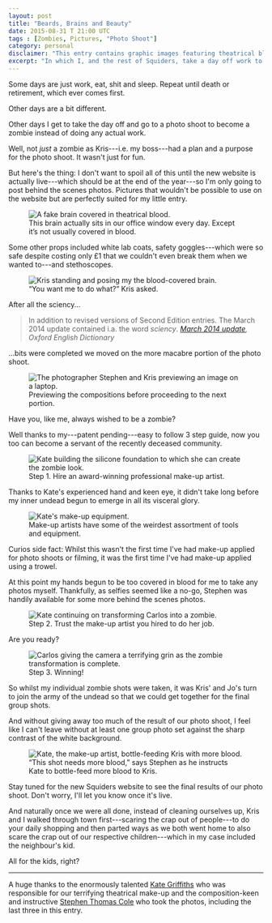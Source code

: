 ```yaml
---
layout: post
title: "Beards, Brains and Beauty"
date: 2015-08-31 T 21:00 UTC
tags : [Zombies, Pictures, "Photo Shoot"]
category: personal
disclaimer: "This entry contains graphic images featuring theatrical blood. Viewer discretion is advised."
excerpt: "In which I, and the rest of Squiders, take a day off work to do a photo shoot which involves more blood than anyone had imagined."
---
```

Some days are just work, eat, shit and sleep. Repeat until death or retirement, which ever comes first.

Other days are a bit different.

Other days I get to take the day off and go to a photo shoot to become a zombie instead of doing any actual work.

Well, not *just* a zombie as Kris---i.e. my boss---had a plan and a purpose for the photo shoot. It wasn't just for fun.

But here's the thing: I don't want to spoil all of this until the new website is actually live---which should be at the end of the year---so I'm only going to post behind the scenes photos. Pictures that wouldn't be possible to use on the website but are perfectly suited for my little entry.

<figure>
	<img class="js-lazy-load" data-original="/assets/posts/2015/august/beards-brains-and-beauty/a-fake-brain-covered-in-fake-blood.jpg" alt="A fake brain covered in theatrical blood.">
	<figcaption>This brain actually sits in our office window every day. Except it’s not usually covered in blood.</figcaption>
</figure>

Some other props included white lab coats, safety goggles---which were so safe despite costing only £1 that we couldn't even break them when we wanted to---and stethoscopes.

<figure>
	<img class="js-lazy-load" data-original="/assets/posts/2015/august/beards-brains-and-beauty/kris-jeary-dressed-as-a-scientist-posing-with-a-brain.jpg" alt="Kris standing and posing my the blood-covered brain.">
	<figcaption> “You want me to do what?” Kris asked.</figcaption>
</figure>

After all the sciency...

> In addition to revised versions of Second Edition entries. The March 2014 update contained i.a. the word *sciency*. <cite>[March 2014 update][oxford], Oxford English Dictionary</cite>

...bits were completed we moved on the more macabre portion of the photo shoot.

<figure>
	<img class="js-lazy-load" data-original="/assets/posts/2015/august/beards-brains-and-beauty/steve-and-kris-previewing-the-first-part-of-the-images.jpg" alt="The photographer Stephen and Kris previewing an image on a laptop.">
	<figcaption>Previewing the compositions before proceeding to the next portion.</figcaption>
</figure>

Have you, like me, always wished to be a zombie?

Well thanks to my---patent pending---easy to follow 3 step guide, now you too can become a servant of the recently deceased community.

<figure>
	<img class="js-lazy-load" data-original="/assets/posts/2015/august/beards-brains-and-beauty/carlos-eriksson-transforming-into-a-zombie.jpg" alt="Kate building the silicone foundation to which she can create the zombie look.">
	<figcaption>Step 1. Hire an award-winning professional make-up artist.</figcaption>
</figure>

Thanks to Kate's experienced hand and keen eye, it didn't take long before my inner undead begun to emerge in all its visceral glory.

<figure>
	<img class="js-lazy-load" data-original="/assets/posts/2015/august/beards-brains-and-beauty/kates-make-up-equipment.jpg" alt="Kate's make-up equipment.">
	<figcaption>Make-up artists have some of the weirdest assortment of tools and equipment.</figcaption>
</figure>

Curios side fact: Whilst this wasn't the first time I've had make-up applied for photo shoots or filming, it was the first time I've had make-up applied using a trowel.

At this point my hands begun to be too covered in blood for me to take any photos myself. Thankfully, as selfies seemed like a no-go, Stephen was handily available for some more behind the scenes photos.

<figure>
	<img class="js-lazy-load" data-original="/assets/posts/2015/august/beards-brains-and-beauty/carlos-eriksson-transforming-into-a-zombie-step-2.jpg" alt="Kate continuing on transforming Carlos into a zombie.">
	<figcaption>Step 2. Trust the make-up artist you hired to do her job.</figcaption>
</figure>

Are you ready?

<figure>
	<img class="js-lazy-load" data-original="/assets/posts/2015/august/beards-brains-and-beauty/carlos-eriksson-mid-zombie-transformation.jpg" alt="Carlos giving the camera a terrifying grin as the zombie transformation is complete.">
	<figcaption>Step 3. Winning!</figcaption>
</figure>

So whilst my individual zombie shots were taken, it was Kris' and Jo's turn to join the army of the undead so that we could get together for the final group shots.

And without giving away too much of the result of our photo shoot, I feel like I can't leave without at least one group photo set against the sharp contrast of the white background.

<figure>
	<img class="js-lazy-load" data-original="/assets/posts/2015/august/beards-brains-and-beauty/kate-the-make-up-artist-bottle-feeding-kris-with-more-blood.jpg" alt="Kate, the make-up artist, bottle-feeding Kris with more blood.">
	<figcaption>“This shot needs more blood,” says Stephen as he instructs Kate to bottle-feed more blood to Kris.</figcaption>
</figure>

Stay tuned for the new Squiders website to see the final results of our photo shoot. Don't worry, I'll let you know once it's live.

And naturally once we were all done, instead of cleaning ourselves up, Kris and I walked through town first---scaring the crap out of people---to do your daily shopping and then parted ways as we both went home to also scare the crap out of our respective children---which in my case included the neighbour's kid.

All for the kids, right?

***

A huge thanks to the enormously talented [Kate Griffiths][kate] who was responsible for our terrifying theatrical make-up and the composition-keen and instructive [Stephen Thomas Cole][stephen] who took the photos, including the last three in this entry.

[oxford]: http://public.oed.com/the-oed-today/recent-updates-to-the-oed/previous-updates/march-2014-update/new-words-list-march-2014/
[stephen]: http://www.stephenthomascole.com/
[kate]: http://www.theatricalmakeupartist.com/
